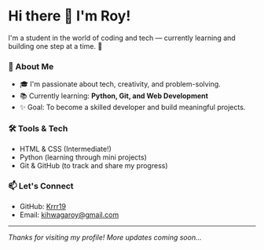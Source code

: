 # Hi there 👋 I'm Roy!

I'm a student in the world of coding and tech — currently learning and building one step at a time. 🌱

### 🚀 About Me
- 🎓 I'm passionate about tech, creativity, and problem-solving.
- 📚 Currently learning: **Python, Git, and Web Development**
- ✨ Goal: To become a skilled developer and build meaningful projects.

### 🛠️ Tools & Tech
- HTML & CSS (Intermediate!)
- Python (learning through mini projects)
- Git & GitHub (to track and share my progress)

### 📫 Let's Connect
- GitHub: [Krrr19](https://github.com/Krrr19)
- Email: kihwagaroy@gmail.com

---

_Thanks for visiting my profile! More updates coming soon..._


<!--
**Krrr19/Krrr19** is a ✨ _special_ ✨ repository because its `README.md` (this file) appears on your GitHub profile.

Here are some ideas to get you started:

- 🔭 I’m currently working on ...
- 🌱 I’m currently learning ...
- 👯 I’m looking to collaborate on ...
- 🤔 I’m looking for help with ...
- 💬 Ask me about ...
- 📫 How to reach me: ...
- 😄 Pronouns: ...
- ⚡ Fun fact: ...
-->

